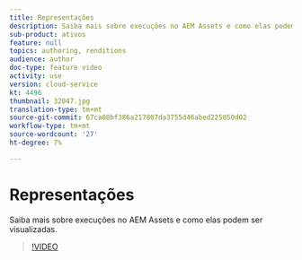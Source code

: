 ```yaml
---
title: Representações
description: Saiba mais sobre execuções no AEM Assets e como elas podem ser visualizadas.
sub-product: ativos
feature: null
topics: authoring, renditions
audience: author
doc-type: feature video
activity: use
version: cloud-service
kt: 4496
thumbnail: 32047.jpg
translation-type: tm+mt
source-git-commit: 67ca08bf386a217807da3755d46abed225050d02
workflow-type: tm+mt
source-wordcount: '27'
ht-degree: 7%

---
```



# Representações

Saiba mais sobre execuções no AEM Assets e como elas podem ser visualizadas.

>[!VIDEO](https://video.tv.adobe.com/v/32047/?quality=12&learn=on&hidetitle=true)